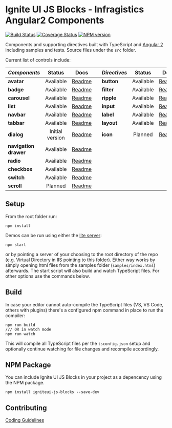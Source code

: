 # Ignite UI JS Blocks -  Infragistics Angular2 Components

[![Build Status](https://travis-ci.org/IgniteUI/igniteui-js-blocks.svg?branch=master)](https://travis-ci.org/IgniteUI/igniteui-js-blocks)
[![Coverage Status](https://coveralls.io/repos/github/IgniteUI/igniteui-js-blocks/badge.svg?branch=master)](https://coveralls.io/github/IgniteUI/igniteui-js-blocks?branch=master)
[![NPM version](https://img.shields.io/npm/v/zero-blocks.svg?style=flat)](https://www.npmjs.com/package/zero-blocks)

Components and supporting directives built with TypeScript and [Angular 2](https://angular.io/)
including samples and tests. Source files under the `src` folder.

Current list of controls include:

| *Components*          | Status              | Docs                                                     | | *Directives*          | Status        | Docs                                                      |
| :-                    | :-:                 | :-:                                                      | :-: | :-                | :-:           | :-:                                                       |
| **avatar**            |           Available | [Readme](https://github.com/IgniteUI/igniteui-js-blocks) | | **button**            |     Available | [Readme](https://github.com/IgniteUI/igniteui-js-blocks)  |
| **badge**             |           Available | [Readme](https://github.com/IgniteUI/igniteui-js-blocks) | | **filter**            |     Available | [Readme](https://github.com/IgniteUI/igniteui-js-blocks)  |
| **carousel**          |           Available | [Readme](https://github.com/IgniteUI/igniteui-js-blocks) | | **ripple**            |     Available | [Readme](https://github.com/IgniteUI/igniteui-js-blocks)  |
| **list**              |           Available | [Readme](https://github.com/IgniteUI/igniteui-js-blocks) | | **input**             |     Available | [Readme](https://github.com/IgniteUI/igniteui-js-blocks)  |
| **navbar**            |           Available | [Readme](https://github.com/IgniteUI/igniteui-js-blocks) | | **label**             |     Available | [Readme](https://github.com/IgniteUI/igniteui-js-blocks)  |
| **tabbar**            |           Available | [Readme](https://github.com/IgniteUI/igniteui-js-blocks) | | **layout**            |     Available | [Readme](https://github.com/IgniteUI/igniteui-js-blocks)  |
| **dialog**            |     Initial version | [Readme](https://github.com/IgniteUI/igniteui-js-blocks) | | **icon**              |       Planned | [Readme](https://github.com/IgniteUI/igniteui-js-blocks)  |
| **navigation drawer** |           Available | [Readme](https://github.com/IgniteUI/igniteui-js-blocks) | |                       |               |                                                           |
| **radio**             |           Available | [Readme](https://github.com/IgniteUI/igniteui-js-blocks) | |                       |               |                                                           |
| **checkbox**          |           Available | [Readme](https://github.com/IgniteUI/igniteui-js-blocks) | |                       |               |                                                           |
| **switch**            |           Available | [Readme](https://github.com/IgniteUI/igniteui-js-blocks) | |                       |               |                                                           |
| **scroll**            |             Planned | [Readme](https://github.com/IgniteUI/igniteui-js-blocks) | |                       |               |                                                           |

## Setup
From the root folder run:

```
npm install
```

Demos can be run using either the [lite server](https://github.com/johnpapa/lite-server):
```
npm start
```
or by pointing a server of your choosing to the root directory of the repo (e.g. Virtual Directory in IIS pointing to this folder).
Either way works by simply opening html files from the samples folder (`samples/index.html`) afterwards.
The start script will also build and watch TypeScript files. For other options use the commands below.

## Build

In case your editor cannot auto-compile the TypeScript files (VS, VS Code, others with plugins)
there's a configured npm command in place to run the compiler:
```
npm run build
/// OR in watch mode
npm run watch
```
This will compile all TypeScript files per the `tsconfig.json` setup and optionally continue watching for
file changes and recompile accordingly.

## NPM Package

You can include Ignite UI JS Blocks in your project as a depencency using the NPM package.

`npm install igniteui-js-blocks --save-dev`

## Contributing
[Coding Guidelines](../../wiki/Coding-guidelines-for-Zero-Blocks)


